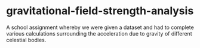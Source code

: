 # gravitational-field-strength-analysis
A school assignment whereby we were given a dataset and had to complete various calculations surrounding the acceleration due to gravity of different celestial bodies.
